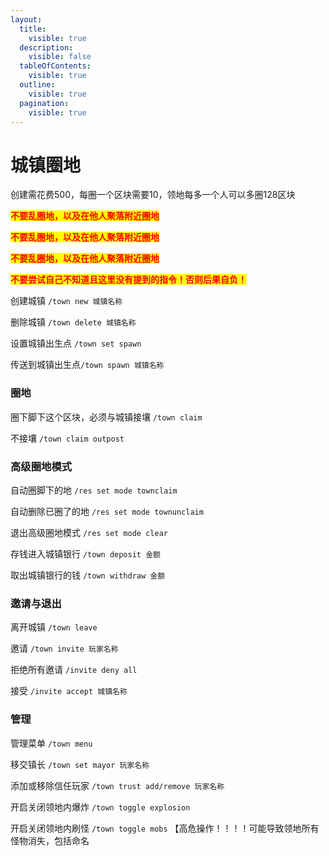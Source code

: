 ```yaml
---
layout:
  title:
    visible: true
  description:
    visible: false
  tableOfContents:
    visible: true
  outline:
    visible: true
  pagination:
    visible: true
---
```


# 城镇圈地

创建需花费500，每圈一个区块需要10，领地每多一个人可以多圈128区块



<mark style="color:red;">**不要乱圈地，以及在他人聚落附近圈地**</mark>

<mark style="color:red;">**不要乱圈地，以及在他人聚落附近圈地**</mark>

<mark style="color:red;">**不要乱圈地，以及在他人聚落附近圈地**</mark>

<mark style="color:red;">**不要尝试自己不知道且这里没有提到的指令！否则后果自负！**</mark>



创建城镇 `/town new 城镇名称`

删除城镇 `/town delete 城镇名称`

设置城镇出生点 `/town set spawn`

传送到城镇出生点`/town spawn 城镇名称`



### 圈地

圈下脚下这个区块，必须与城镇接壤 `/town claim`

不接壤 `/town claim outpost`

### 高级圈地模式

自动圈脚下的地 `/res set mode townclaim`

自动删除已圈了的地 `/res set mode townunclaim`

退出高级圈地模式 `/res set mode clear`



存钱进入城镇银行 `/town deposit 金额`

取出城镇银行的钱 `/town withdraw 金额`



### 邀请与退出

离开城镇 `/town leave`

邀请 `/town invite 玩家名称`

拒绝所有邀请 `/invite deny all`

接受 `/invite accept 城镇名称`



### 管理

管理菜单 `/town menu`

移交镇长 `/town set mayor 玩家名称`

添加或移除信任玩家 `/town trust add/remove 玩家名称`

开启关闭领地内爆炸 `/town toggle explosion`

开启关闭领地内刷怪 `/town toggle mobs`   【高危操作！！！！可能导致领地所有怪物消失，包括命名
